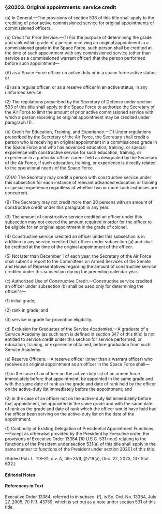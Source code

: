 ### §20203. Original appointments: service credit ###

(a) In General.—The provisions of section 533 of this title shall apply to the crediting of prior active commissioned service for original appointments of commissioned officers.

(b) Credit for Prior Service.—(1) For the purpose of determining the grade and rank within grade of a person receiving an original appointment in a commissioned grade in the Space Force, such person shall be credited at the time of such appointment with any commissioned service (other than service as a commissioned warrant officer) that the person performed before such appointment—

(A) as a Space Force officer on active duty or in a space force active status; or

(B) as a regular officer, or as a reserve officer in an active status, in any uniformed service.

(2) The regulations prescribed by the Secretary of Defense under section 533 of this title shall apply to the Space Force to authorize the Secretary of the Air Force to limit the amount of prior active commissioned service with which a person receiving an original appointment may be credited under paragraph (1).

(b) Credit for Education, Training, and Experience.—(1) Under regulations prescribed by the Secretary of the Air Force, the Secretary shall credit a person who is receiving an original appointment in a commissioned grade in the Space Force and who has advanced education, training, or special experience with constructive service for such education, training, or experience in a particular officer career field as designated by the Secretary of the Air Force, if such education, training, or experience is directly related to the operational needs of the Space Force.

(2)(A) The Secretary may credit a person with constructive service under this subsection for each instance of relevant advanced education or training or special experience regardless of whether two or more such instances are concurrent.

(B) The Secretary may not credit more than 20 persons with an amount of constructive credit under this paragraph in any year.

(3) The amount of constructive service credited an officer under this subsection may not exceed the amount required in order for the officer to be eligible for an original appointment in the grade of colonel.

(4) Constructive service credited an officer under this subsection is in addition to any service credited that officer under subsection (a) and shall be credited at the time of the original appointment of the officer.

(5) Not later than December 1 of each year, the Secretary of the Air Force shall submit a report to the Committees on Armed Services of the Senate and House of Representatives regarding the amount of constructive service credited under this subsection during the preceding calendar year.

(c) Authorized Use of Constructive Credit.—Constructive service credited an officer under subsection (b) shall be used only for determining the officer's—

(1) initial grade;

(2) rank in grade; and

(3) service in grade for promotion eligibility.

(d) Exclusion for Graduates of the Service Academies.—A graduate of a Service Academy (as such term is defined in section 347 of this title) is not entitled to service credit under this section for service performed, or education, training, or experience obtained, before graduation from such Service Academy.

(e) Reserve Officers.—A reserve officer (other than a warrant officer) who receives an original appointment as an officer in the Space Force shall—

(1) in the case of an officer on the active-duty list of an armed force immediately before that appointment, be appointed in the same grade and with the same date of rank as the grade and date of rank held by the officer on the active-duty list immediately before the appointment; and

(2) in the case of an officer not on the active-duty list immediately before that appointment, be appointed in the same grade and with the same date of rank as the grade and date of rank which the officer would have held had the officer been serving on the active-duty list on the date of the appointment.

(f) Continuity of Existing Delegation of Presidential Appointment Functions.—Except as otherwise provided by the President by Executive order, the provisions of Executive Order 13384 (10 U.S.C. 531 note) relating to the functions of the President under section 531(a) of this title shall apply in the same manner to functions of the President under section 20201 of this title.

(Added Pub. L. 118–31, div. A, title XVII, §1716(a), Dec. 22, 2023, 137 Stat. 632.)

#### **Editorial Notes** ####

#### References in Text ####

Executive Order 13384, referred to in subsec. (f), is Ex. Ord. No. 13384, July 27, 2005, 70 F.R. 43739, which is set out as a note under section 531 of this title.